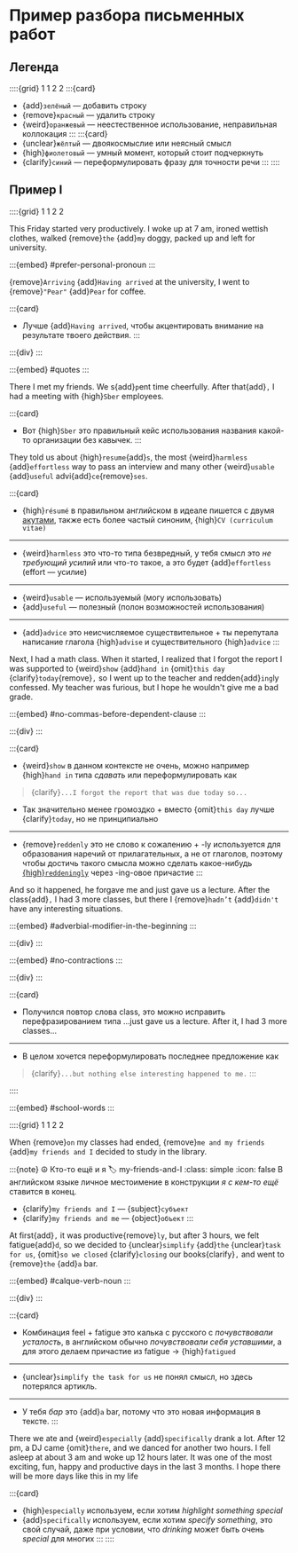 # Пример разбора письменных работ

## Легенда

::::{grid} 1 1 2 2
:::{card}

* {add}`зелёный` — добавить строку
* {remove}`красный` — удалить строку
* {weird}`оранжевый` — неестественное использование, неправильная коллокация
:::
:::{card}
* {unclear}`жёлтый` — двоякосмыслие или неясный смысл
* {high}`фиолетовый` — умный момент, который стоит подчеркнуть
* {clarify}`синий` — переформулировать фразу для точности речи
:::
::::

## Пример I

::::{grid} 1 1 2 2

This Friday started very productively. I woke up at 7 am, ironed wettish clothes, walked {remove}`the` {add}`my` doggy, packed up and left for university. 

:::{embed} #prefer-personal-pronoun
:::

{remove}`Arriving` {add}`Having arrived` at the university, I went to {remove}`"Pear"` {add}`Pear` for coffee.

:::{card}
* Лучше {add}`Having arrived`, чтобы акцентировать внимание на результате твоего действия.
:::

:::{div}
:::

:::{embed} #quotes
:::

There I met my friends. We s{add}`p`ent time cheerfully. After that{add}`,` I had a meeting with {high}`Sber` employees. 

:::{card}
* Вот {high}`Sber` это правильный кейс использования названия какой-то организации без кавычек.
:::

They told us about {high}`resume`{add}`s`, the most {weird}`harmless` {add}`effortless` way to pass an interview and many other {weird}`usable` {add}`useful` advi{add}`ce`{remove}`ses`. 

:::{card} 
* {high}`résumé` в правильном английском в идеале пишется с двумя [акутами](https://ru.wikipedia.org/wiki/Акут), также есть более частый синоним, {high}`CV (curriculum vitae)`

---

* {weird}`harmless` это что-то типа безвредный, у тебя смысл это *не требующий усилий* или что-то такое, а это будет {add}`effortless` (effort — усилие)

---

* {weird}`usable` — используемый (могу использовать)
* {add}`useful` — полезный (полон возможностей использования)

---

* {add}`advice` это неисчисляемое существительноe + ты перепутала написание глагола {high}`advise` и существительного {high}`advice` 
:::

Next, I had a math class. When it started, I realized that I forgot the report I was supported to {weird}`show` {add}`hand in` {omit}`this day` {clarify}`today`{remove}`,` so I went up to the teacher and redden{add}`ing`ly confessed. My teacher was furious, but I hope he wouldn't give me a bad grade. 

:::{embed} #no-commas-before-dependent-clause
:::

:::{div}
:::

:::{card}
* {weird}`show` в данном контексте не очень, можно например {high}`hand in` типа *сдавать* или переформулировать как 

> {clarify}`...I forgot the report that was due today so...`

* Так значительно менее громоздко + вместо {omit}`this day` лучше {clarify}`today`, но не принципиально 

---

* {remove}`reddenly` это не слово к сожалению + -ly используется для образования наречий от прилагательных, а не от глаголов, поэтому чтобы достичь такого смысла можно сделать какое-нибудь [{high}`reddeningly`](https://en.wiktionary.org/wiki/reddeningly) через -ing-овое причастие 
:::

And so it happened, he forgave me and just gave us a lecture. After the class{add}`,` I had 3 more classes, but there I {remove}`hadn’t` {add}`didn't` have any interesting situations. 

:::{embed} #adverbial-modifier-in-the-beginning
:::

:::{div}
:::

:::{embed} #no-contractions
:::

:::{div}
:::

:::{card}
* Получился повтор слова class, это можно исправить перефразированием типа ...just gave us a lecture. After it, I had 3 more classes...

---

* В целом хочется переформулировать последнее предложение как 

> {clarify}`...but nothing else interesting happened to me.`
:::

::::

:::{embed} #school-words 
:::

::::{grid} 1 1 2 2

When {remove}`on` my classes had ended, {remove}`me and my friends` {add}`my friends and I` decided to study in the library.

:::{note} ☮️ Кто-то ещё и я
:label: my-friends-and-I
:class: simple
:icon: false
В английском языке личное местоимение в конструкции *я с кем-то ещё* ставится в конец. 

* {clarify}`my friends and I` — {subject}`субъект`
* {clarify}`my friends and me` — {object}`объект`
:::

At first{add}`,` it was productive{remove}`ly`, but after 3 hours, we felt fatigue{add}`d`, so we decided to {unclear}`simplify` {add}`the` {unclear}`task for us`, {omit}`so we closed` {clarify}`closing` our books{clarify}`,` and went to {remove}`the` {add}`a` bar.

:::{embed} #calque-verb-noun
:::

:::{div}
:::

:::{card}
* Комбинация feel + fatigue это калька с русского с *почувствовали усталость*, в английском обычно *почувствовали себя уставшими*, а для этого делаем причастие из fatigue $\rightarrow$ {high}`fatigued`

---

* {unclear}`simplify the task for us` не понял смысл, но здесь потерялся артикль.

---

* У тебя *бар* это {add}`a` bar, потому что это новая информация в тексте.
:::

There we ate and {weird}`especially` {add}`specifically` drank a lot. After 12 pm, a DJ came {omit}`there`, and we danced for another two hours. I fell asleep at about 3 am and woke up 12 hours later. It was one of the most exciting, fun, happy and productive days in the last 3 months. I hope there will be more days like this in my life

:::{card} 
* {high}`especially` используем, если хотим *highlight something special*
* {add}`specifically` используем, если хотим *specify something*, это свой случай, даже при условии, что *drinking* может быть очень *special* для многих
:::
::::